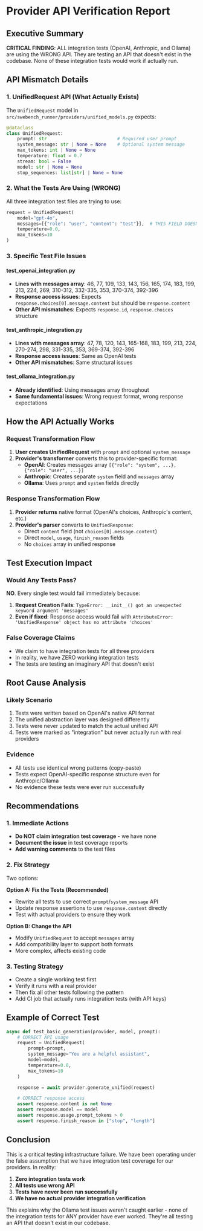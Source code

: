 # Provider API Verification Report

## Executive Summary

**CRITICAL FINDING**: ALL integration tests (OpenAI, Anthropic, and Ollama) are using the WRONG API. They are testing an API that doesn't exist in the codebase. None of these integration tests would work if actually run.

## API Mismatch Details

### 1. UnifiedRequest API (What Actually Exists)

The `UnifiedRequest` model in `src/swebench_runner/providers/unified_models.py` expects:
```python
@dataclass
class UnifiedRequest:
    prompt: str                          # Required user prompt
    system_message: str | None = None    # Optional system message
    max_tokens: int | None = None
    temperature: float = 0.7
    stream: bool = False
    model: str | None = None
    stop_sequences: list[str] | None = None
```

### 2. What the Tests Are Using (WRONG)

All three integration test files are trying to use:
```python
request = UnifiedRequest(
    model="gpt-4o",
    messages=[{"role": "user", "content": "test"}],  # THIS FIELD DOESN'T EXIST!
    temperature=0.0,
    max_tokens=10
)
```

### 3. Specific Test File Issues

#### test_openai_integration.py
- **Lines with messages array**: 46, 77, 109, 133, 143, 156, 165, 174, 183, 199, 213, 224, 269, 310-312, 332-335, 353, 370-374, 392-396
- **Response access issues**: Expects `response.choices[0].message.content` but should be `response.content`
- **Other API mismatches**: Expects `response.id`, `response.choices` structure

#### test_anthropic_integration.py
- **Lines with messages array**: 47, 78, 120, 143, 165-168, 183, 199, 213, 224, 270-274, 298, 331-335, 353, 369-374, 392-396
- **Response access issues**: Same as OpenAI tests
- **Other API mismatches**: Same structural issues

#### test_ollama_integration.py
- **Already identified**: Using messages array throughout
- **Same fundamental issues**: Wrong request format, wrong response expectations

## How the API Actually Works

### Request Transformation Flow

1. **User creates UnifiedRequest** with `prompt` and optional `system_message`
2. **Provider's transformer** converts this to provider-specific format:
   - **OpenAI**: Creates messages array `[{"role": "system", ...}, {"role": "user", ...}]`
   - **Anthropic**: Creates separate `system` field and `messages` array
   - **Ollama**: Uses `prompt` and `system` fields directly

### Response Transformation Flow

1. **Provider returns** native format (OpenAI's choices, Anthropic's content, etc.)
2. **Provider's parser** converts to `UnifiedResponse`:
   - Direct `content` field (not `choices[0].message.content`)
   - Direct `model`, `usage`, `finish_reason` fields
   - No `choices` array in unified response

## Test Execution Impact

### Would Any Tests Pass?
**NO**. Every single test would fail immediately because:

1. **Request Creation Fails**: `TypeError: __init__() got an unexpected keyword argument 'messages'`
2. **Even if fixed**: Response access would fail with `AttributeError: 'UnifiedResponse' object has no attribute 'choices'`

### False Coverage Claims
- We claim to have integration tests for all three providers
- In reality, we have ZERO working integration tests
- The tests are testing an imaginary API that doesn't exist

## Root Cause Analysis

### Likely Scenario
1. Tests were written based on OpenAI's native API format
2. The unified abstraction layer was designed differently
3. Tests were never updated to match the actual unified API
4. Tests were marked as "integration" but never actually run with real providers

### Evidence
- All tests use identical wrong patterns (copy-paste)
- Tests expect OpenAI-specific response structure even for Anthropic/Ollama
- No evidence these tests were ever run successfully

## Recommendations

### 1. Immediate Actions
- **Do NOT claim integration test coverage** - we have none
- **Document the issue** in test coverage reports
- **Add warning comments** to the test files

### 2. Fix Strategy
Two options:

**Option A: Fix the Tests (Recommended)**
- Rewrite all tests to use correct `prompt`/`system_message` API
- Update response assertions to use `response.content` directly
- Test with actual providers to ensure they work

**Option B: Change the API**
- Modify `UnifiedRequest` to accept `messages` array
- Add compatibility layer to support both formats
- More complex, affects existing code

### 3. Testing Strategy
- Create a single working test first
- Verify it runs with a real provider
- Then fix all other tests following the pattern
- Add CI job that actually runs integration tests (with API keys)

## Example of Correct Test

```python
async def test_basic_generation(provider, model, prompt):
    # CORRECT API usage
    request = UnifiedRequest(
        prompt=prompt,
        system_message="You are a helpful assistant",
        model=model,
        temperature=0.0,
        max_tokens=10
    )

    response = await provider.generate_unified(request)

    # CORRECT response access
    assert response.content is not None
    assert response.model == model
    assert response.usage.prompt_tokens > 0
    assert response.finish_reason in ["stop", "length"]
```

## Conclusion

This is a critical testing infrastructure failure. We have been operating under the false assumption that we have integration test coverage for our providers. In reality:

1. **Zero integration tests work**
2. **All tests use wrong API**
3. **Tests have never been run successfully**
4. **We have no actual provider integration verification**

This explains why the Ollama test issues weren't caught earlier - none of the integration tests for ANY provider have ever worked. They're all testing an API that doesn't exist in our codebase.
